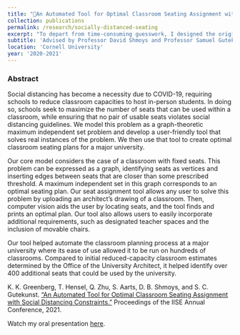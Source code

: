 ```yaml
---
title: "🥇An Automated Tool for Optimal Classroom Seating Assignment with Social Distancing Constraints"
collection: publications
permalink: /research/socially-distanced-seating
excerpt: "To depart from time-consuming guesswork, I designed the original tool for automatically selecting the optimal seating arrangement given social distancing guidelines that employed computer vision and integer programming. Working closely with a team of undergraduates, we improved and implemented the system for the university's use in reopening. This project was submitted to the 2021 IISE Annual Conference where it received first place for the OR Division Undergraduate Student Research Award."
subtitle: 'Advised by Professor David Shmoys and Professor Samuel Gutekunst'
location: 'Cornell University'
year: '2020-2021'
---
```

### Abstract
Social distancing has become a necessity due to COVID-19, requiring schools to reduce classroom capacities to host in-person students. In doing so, schools seek to maximize the number of seats that can be used within a classroom, while ensuring that no pair of usable seats violates social distancing guidelines. We model this problem as a graph-theoretic maximum independent set problem and develop a user-friendly tool that solves real instances of the problem. We then use that tool to create optimal classroom seating plans for a major university.
 
Our core model considers the case of a classroom with fixed seats. This problem can be expressed as a graph, identifying seats as vertices and inserting edges between seats that are closer than some prescribed threshold. A maximum independent set in this graph corresponds to an optimal seating plan. Our seat assignment tool allows any user to solve this problem by uploading an architect’s drawing of a classroom. Then, computer vision aids the user by locating seats, and the tool finds and prints an optimal plan. Our tool also allows users to easily incorporate additional requirements, such as designated teacher spaces and the inclusion of movable chairs.
 
Our tool helped automate the classroom planning process at a major university where its ease of use allowed it to be run on hundreds of classrooms. Compared to initial reduced-capacity classroom estimates determined by the Office of the University Architect, it helped identify over 400 additional seats that could be used by the university.

K. K. Greenberg, T. Hensel, Q. Zhu, S. Aarts, D. B. Shmoys, and S. C. Gutekunst. [“An Automated Tool for Optimal Classroom Seating Assignment with Social Distancing Constraints.”](http://academicpages.github.io/files/socially-distanced-seating.pdf) Proceedings of the IISE Annual Conference, 2021.

Watch my oral presentation [here](https://drive.google.com/file/d/1Tp5pRFD6_uClzTgvqYZlorcRtC_NAnPt/view?usp=sharing).